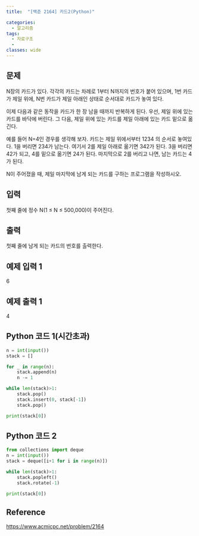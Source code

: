 ```yaml
---
title:  "[백준 2164] 카드2(Python)"

categories:
  - 알고리즘
tags:
  - 자료구조
  - 
classes: wide
---
```


## 문제
N장의 카드가 있다. 각각의 카드는 차례로 1부터 N까지의 번호가 붙어 있으며, 1번 카드가 제일 위에, N번 카드가 제일 아래인 상태로 순서대로 카드가 놓여 있다.

이제 다음과 같은 동작을 카드가 한 장 남을 때까지 반복하게 된다. 우선, 제일 위에 있는 카드를 바닥에 버린다. 그 다음, 제일 위에 있는 카드를 제일 아래에 있는 카드 밑으로 옮긴다.

예를 들어 N=4인 경우를 생각해 보자. 카드는 제일 위에서부터 1234 의 순서로 놓여있다. 1을 버리면 234가 남는다. 여기서 2를 제일 아래로 옮기면 342가 된다. 3을 버리면 42가 되고, 4를 밑으로 옮기면 24가 된다. 마지막으로 2를 버리고 나면, 남는 카드는 4가 된다.

N이 주어졌을 때, 제일 마지막에 남게 되는 카드를 구하는 프로그램을 작성하시오.

## 입력
첫째 줄에 정수 N(1 ≤ N ≤ 500,000)이 주어진다.

## 출력
첫째 줄에 남게 되는 카드의 번호를 출력한다.

## 예제 입력 1
6

## 예제 출력 1
4

## Python 코드 1(시간초과)
```python
n = int(input())
stack = []

for _ in range(n):
    stack.append(n)
    n -= 1

while len(stack)>1:
    stack.pop()
    stack.insert(0, stack[-1])
    stack.pop()

print(stack[0])
```

## Python 코드 2
```python
from collections import deque
n = int(input())
stack = deque([i+1 for i in range(n)])

while len(stack)>1:
    stack.popleft()
    stack.rotate(-1)

print(stack[0])
```

## Reference
<https://www.acmicpc.net/problem/2164>
